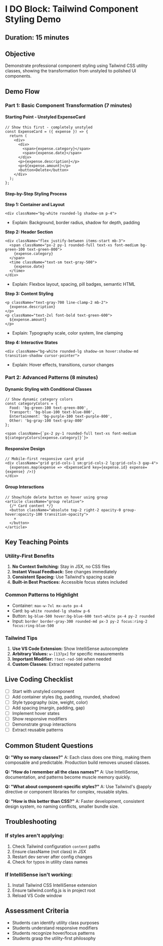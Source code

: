 # I DO Block: Tailwind Component Styling Demo

## Duration: 15 minutes

## Objective
Demonstrate professional component styling using Tailwind CSS utility classes, showing the transformation from unstyled to polished UI components.

## Demo Flow

### Part 1: Basic Component Transformation (7 minutes)

#### Starting Point - Unstyled ExpenseCard
```tsx
// Show this first - completely unstyled
const ExpenseCard = ({ expense }) => {
  return (
    <div>
      <div>
        <span>{expense.category}</span>
        <span>{expense.date}</span>
      </div>
      <p>{expense.description}</p>
      <p>${expense.amount}</p>
      <button>Delete</button>
    </div>
  );
};
```

#### Step-by-Step Styling Process

**Step 1: Container and Layout**
```tsx
<div className="bg-white rounded-lg shadow-sm p-4">
```
- Explain: Background, border radius, shadow for depth, padding

**Step 2: Header Section**
```tsx
<div className="flex justify-between items-start mb-3">
  <span className="px-2 py-1 rounded-full text-xs font-medium bg-green-100 text-green-800">
    {expense.category}
  </span>
  <time className="text-sm text-gray-500">
    {expense.date}
  </time>
</div>
```
- Explain: Flexbox layout, spacing, pill badges, semantic HTML

**Step 3: Content Styling**
```tsx
<p className="text-gray-700 line-clamp-2 mb-2">
  {expense.description}
</p>
<p className="text-2xl font-bold text-green-600">
  ${expense.amount}
</p>
```
- Explain: Typography scale, color system, line clamping

**Step 4: Interactive States**
```tsx
<div className="bg-white rounded-lg shadow-sm hover:shadow-md transition-shadow cursor-pointer">
```
- Explain: Hover effects, transitions, cursor changes

### Part 2: Advanced Patterns (8 minutes)

#### Dynamic Styling with Conditional Classes
```tsx
// Show dynamic category colors
const categoryColors = {
  Food: 'bg-green-100 text-green-800',
  Transport: 'bg-blue-100 text-blue-800',
  Entertainment: 'bg-purple-100 text-purple-800',
  Other: 'bg-gray-100 text-gray-800'
};

<span className={`px-2 py-1 rounded-full text-xs font-medium ${categoryColors[expense.category]}`}>
```

#### Responsive Design
```tsx
// Mobile-first responsive card grid
<div className="grid grid-cols-1 sm:grid-cols-2 lg:grid-cols-3 gap-4">
  {expenses.map(expense => <ExpenseCard key={expense.id} expense={expense} />)}
</div>
```

#### Group Interactions
```tsx
// Show/hide delete button on hover using group
<article className="group relative">
  {/* Card content */}
  <button className="absolute top-2 right-2 opacity-0 group-hover:opacity-100 transition-opacity">
    ×
  </button>
</article>
```

## Key Teaching Points

### Utility-First Benefits
1. **No Context Switching:** Stay in JSX, no CSS files
2. **Instant Visual Feedback:** See changes immediately
3. **Consistent Spacing:** Use Tailwind's spacing scale
4. **Built-in Best Practices:** Accessible focus states included

### Common Patterns to Highlight
- Container: `max-w-7xl mx-auto px-4`
- Card: `bg-white rounded-lg shadow p-6`
- Button: `bg-blue-500 hover:bg-blue-600 text-white px-4 py-2 rounded`
- Input: `border border-gray-300 rounded-md px-3 py-2 focus:ring-2 focus:ring-blue-500`

### Tailwind Tips
1. **Use VS Code Extension:** Show IntelliSense autocomplete
2. **Arbitrary Values:** `w-[137px]` for specific measurements
3. **Important Modifier:** `!text-red-500` when needed
4. **Custom Classes:** Extract repeated patterns

## Live Coding Checklist
- [ ] Start with unstyled component
- [ ] Add container styles (bg, padding, rounded, shadow)
- [ ] Style typography (size, weight, color)
- [ ] Add spacing (margin, padding, gap)
- [ ] Implement hover states
- [ ] Show responsive modifiers
- [ ] Demonstrate group interactions
- [ ] Extract reusable patterns

## Common Student Questions

**Q: "Why so many classes?"**
A: Each class does one thing, making them composable and predictable. Production build removes unused classes.

**Q: "How do I remember all the class names?"**
A: Use IntelliSense, documentation, and patterns become muscle memory quickly.

**Q: "What about component-specific styles?"**
A: Use Tailwind's @apply directive or component libraries for complex, reusable styles.

**Q: "How is this better than CSS?"**
A: Faster development, consistent design system, no naming conflicts, smaller bundle size.

## Troubleshooting

### If styles aren't applying:
1. Check Tailwind configuration `content` paths
2. Ensure className (not class) in JSX
3. Restart dev server after config changes
4. Check for typos in utility class names

### If IntelliSense isn't working:
1. Install Tailwind CSS IntelliSense extension
2. Ensure tailwind.config.js is in project root
3. Reload VS Code window

## Assessment Criteria
- Students can identify utility class purposes
- Students understand responsive modifiers
- Students recognize hover/focus patterns
- Students grasp the utility-first philosophy